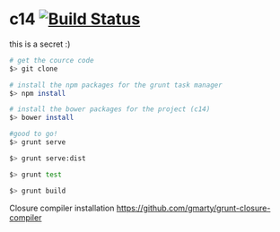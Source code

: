c14 [![Build Status](https://travis-ci.org/NicolasRannou/c14.svg?branch=master&style=flat)](https://travis-ci.org/NicolasRannou/c14)
===

this is a secret :)

```bash
# get the cource code
$> git clone

# install the npm packages for the grunt task manager
$> npm install

# install the bower packages for the project (c14)
$> bower install

#good to go!
$> grunt serve

$> grunt serve:dist

$> grunt test

$> grunt build
```

Closure compiler installation
https://github.com/gmarty/grunt-closure-compiler
